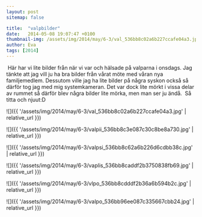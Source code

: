 ```yaml
---
layout: post
sitemap: false

title:  "valpbilder"
date:   2014-05-08 19:07:47 +0100
thumbnail-img: /assets/img/2014/may/6-3/val_536bb8c02a6b227ccafe04a3.jpg
author: Eva
tags: [2014]
---
```


 Här har vi lite bilder från när vi var och hälsade på valparna i onsdags. Jag tänkte att jag vill ju ha bra bilder från vårat möte med våran nya familjemedlem. Dessutom ville jag ha lite bilder på några syskon också så därför tog jag med mig systemkameran. Det var dock lite mörkt i vissa delar av rummet så därför blev några bilder lite mörka, men man ser ju ändå.  Så titta och njuut:D

![]({{ '/assets/img/2014/may/6-3/val_536bb8c02a6b227ccafe04a3.jpg'  | relative_url }})

![]({{ '/assets/img/2014/may/6-3/valpii_536bb8c3e087c30c8be8a730.jpg'  | relative_url }})

![]({{ '/assets/img/2014/may/6-3/valpsi_536bb8c62a6b226d6cdbb38c.jpg'  | relative_url }})

![]({{ '/assets/img/2014/may/6-3/vaplis_536bb8caddf2b3750838fb69.jpg'  | relative_url }})

![]({{ '/assets/img/2014/may/6-3/vlpo_536bb8cdddf2b36a6b594b2c.jpg'  | relative_url }})

![]({{ '/assets/img/2014/may/6-3/valpo_536bb96ee087c335667cbb24.jpg'  | relative_url }})

